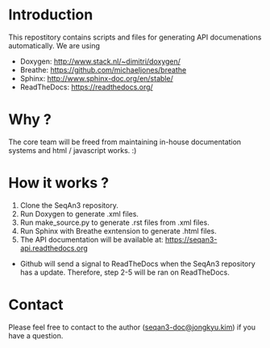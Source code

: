 # Introduction
This repostitory contains scripts and files for generating API documenations automatically.
We are using

* Doxygen: http://www.stack.nl/~dimitri/doxygen/
* Breathe: https://github.com/michaeljones/breathe
* Sphinx: http://www.sphinx-doc.org/en/stable/
* ReadTheDocs: https://readthedocs.org/

# Why ?
The core team will be freed from maintaining in-house documentation systems and html / javascript works. :)

# How it works ?
1. Clone the SeqAn3 repository.
2. Run Doxygen to generate .xml files.
3. Run make_source.py to generate .rst files from .xml files.
4. Run Sphinx with Breathe exntension to generate .html files.
5. The API documentation will be available at: https://seqan3-api.readthedocs.org

* Github will send a signal to ReadTheDocs when the SeqAn3 repository has a update. Therefore, step 2-5 will be ran on ReadTheDocs.

# Contact
Please feel free to contact to the author (seqan3-doc@jongkyu.kim) if you have a question.
